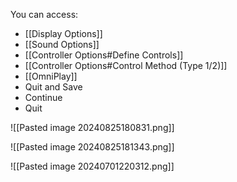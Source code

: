 You can access:
- [[Display Options]]
- [[Sound Options]]
- [[Controller Options#Define Controls]]
- [[Controller Options#Control Method (Type 1/2)]]
- [[OmniPlay]]
- Quit and Save
- Continue
- Quit

![[Pasted image 20240825180831.png]]

![[Pasted image 20240825181343.png]]

![[Pasted image 20240701220312.png]]